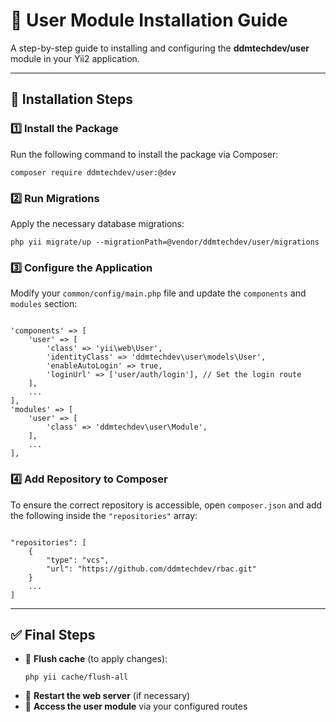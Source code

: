 <h1>🚀 User Module Installation Guide</h1>
<p>A step-by-step guide to installing and configuring the <strong>ddmtechdev/user</strong> module in your Yii2 application.</p>

<hr>

<h2>📌 Installation Steps</h2>

<h3>1️⃣ Install the Package</h3>
<p>Run the following command to install the package via Composer:</p>
<pre><code>composer require ddmtechdev/user:@dev</code></pre>

<h3>2️⃣ Run Migrations</h3>
<p>Apply the necessary database migrations:</p>
<pre><code>php yii migrate/up --migrationPath=@vendor/ddmtechdev/user/migrations</code></pre>

<h3>3️⃣ Configure the Application</h3>
<p>Modify your <code>common/config/main.php</code> file and update the <code>components</code> and <code>modules</code> section:</p>
<pre><code>
'components' => [
    'user' => [
        'class' => 'yii\web\User',
        'identityClass' => 'ddmtechdev\user\models\User',
        'enableAutoLogin' => true,
        'loginUrl' => ['user/auth/login'], // Set the login route
    ],
    ...
],
'modules' => [
    'user' => [
        'class' => 'ddmtechdev\user\Module',
    ],
    ...
],
</code></pre>

<h3>4️⃣ Add Repository to Composer</h3>
<p>To ensure the correct repository is accessible, open <code>composer.json</code> and add the following inside the <code>"repositories"</code> array:</p>
<pre><code>
"repositories": [
    {
        "type": "vcs",
        "url": "https://github.com/ddmtechdev/rbac.git"
    }
    ...
]
</code></pre>

<hr>

<h2>✅ Final Steps</h2>
<ul>
    <li>🔹 <strong>Flush cache</strong> (to apply changes):</li>
    <pre><code>php yii cache/flush-all</code></pre>
    <li>🔹 <strong>Restart the web server</strong> (if necessary)</li>
    <li>🔹 <strong>Access the user module</strong> via your configured routes</li>
</ul>
